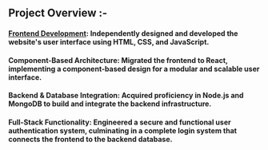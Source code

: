 ## Project Overview :-
#### <u>Frontend Development</u>: Independently designed and developed the website's user interface using HTML, CSS, and JavaScript.
#### Component-Based Architecture: Migrated the frontend to React, implementing a component-based design for a modular and scalable user interface.
#### Backend & Database Integration: Acquired proficiency in Node.js and MongoDB to build and integrate the backend infrastructure.
#### Full-Stack Functionality: Engineered a secure and functional user authentication system, culminating in a complete login system that connects the frontend to the backend database.
